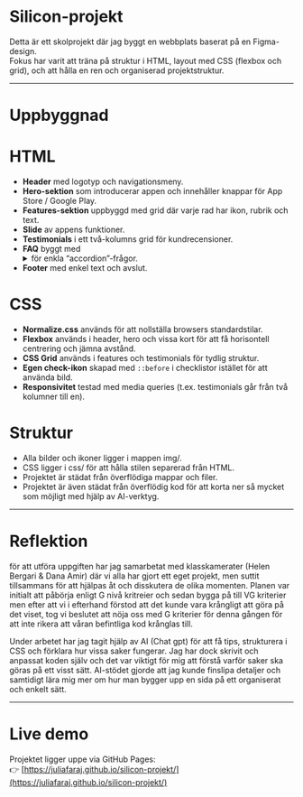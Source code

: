 # Silicon-projekt

Detta är ett skolprojekt där jag byggt en webbplats baserat på en Figma-design.  
Fokus har varit att träna på struktur i HTML, layout med CSS (flexbox och grid), och att hålla en ren och organiserad projektstruktur.  

---

# Uppbyggnad

# HTML
- **Header** med logotyp och navigationsmeny.  
- **Hero-sektion** som introducerar appen och innehåller knappar för App Store / Google Play.  
- **Features-sektion** uppbyggd med grid där varje rad har ikon, rubrik och text.  
- **Slide** av appens funktioner.  
- **Testimonials** i ett två-kolumns grid för kundrecensioner.  
- **FAQ** byggt med <details> och <summary> för enkla “accordion”-frågor.  
- **Footer** med enkel text och avslut.  

# CSS 
- **Normalize.css** används för att nollställa browsers standardstilar.  
- **Flexbox** används i header, hero och vissa kort för att få horisontell centrering och jämna avstånd.  
- **CSS Grid** används i features och testimonials för tydlig struktur.  
- **Egen check-ikon** skapad med `::before` i checklistor istället för att använda bild.  
- **Responsivitet** testad med media queries (t.ex. testimonials går från två kolumner till en).  

# Struktur
- Alla bilder och ikoner ligger i mappen img/.  
- CSS ligger i css/ för att hålla stilen separerad från HTML.  
- Projektet är städat från överflödiga mappar och filer.
- Projektet är även städat från överflödig kod för att korta ner så mycket som möjligt med hjälp av AI-verktyg. 

---

# Reflektion
för att utföra uppgiften har jag samarbetat med klasskamerater (Helen Bergari & Dana Amir) där vi alla har gjort ett eget projekt, men suttit tillsammans för att hjälpas åt och disskutera de olika momenten. Planen var initialt att påbörja enligt G nivå kritreier och sedan bygga på till VG kriterier men efter att vi i efterhand förstod att det kunde vara krångligt att göra på det viset, tog vi beslutet att nöja oss med G kriterier för denna gången för att inte rikera att våran befintliga kod krånglas till. 

Under arbetet har jag tagit hjälp av AI (Chat gpt) för att få tips, strukturera i CSS och förklara hur vissa saker fungerar. 
Jag har dock skrivit och anpassat koden själv och det var viktigt för mig att förstå varför saker ska göras på ett visst sätt. 
AI-stödet gjorde att jag kunde finslipa detaljer och samtidigt lära mig mer om hur man bygger upp en sida på ett organiserat och enkelt sätt.  

---

# Live demo
Projektet ligger uppe via GitHub Pages:  
👉 [https://juliafaraj.github.io/silicon-projekt/](https://juliafaraj.github.io/silicon-projekt/)
